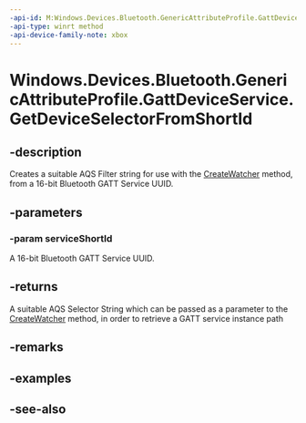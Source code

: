```yaml
---
-api-id: M:Windows.Devices.Bluetooth.GenericAttributeProfile.GattDeviceService.GetDeviceSelectorFromShortId(System.UInt16)
-api-type: winrt method
-api-device-family-note: xbox
---
```


<!-- Method syntax
public string GetDeviceSelectorFromShortId(System.UInt16 serviceShortId)
-->

# Windows.Devices.Bluetooth.GenericAttributeProfile.GattDeviceService.GetDeviceSelectorFromShortId

## -description
Creates a suitable AQS Filter string for use with the [CreateWatcher](../windows.devices.enumeration/deviceinformation_createwatcher_4958831.md) method, from a 16-bit Bluetooth GATT Service UUID.

## -parameters
### -param serviceShortId
A 16-bit Bluetooth GATT Service UUID.

## -returns
A suitable AQS Selector String which can be passed as a parameter to the [CreateWatcher](../windows.devices.enumeration/deviceinformation_createwatcher_4958831.md) method, in order to retrieve a GATT service instance path

## -remarks

## -examples

## -see-also
